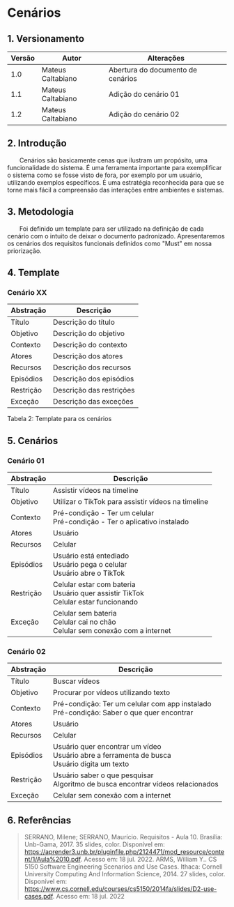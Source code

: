 # Cenários

## 1. Versionamento



| Versão | Autor             | Alterações                        |
| ------ | ----------------- | --------------------------------- |
| 1.0    | Mateus Caltabiano | Abertura do documento de cenários |
| 1.1    | Mateus Caltabiano | Adição do cenário 01              |
| 1.2    | Mateus Caltabiano | Adição do cenário 02              |


## 2. Introdução

&emsp;&emsp;Cenários são basicamente cenas que ilustram um propósito, uma funcionalidade do sistema. É uma ferramenta importante para exemplificar o sistema como se fosse visto de fora, por exemplo por um usuário, utilizando exemplos específicos. É uma estratégia reconhecida para que se torne mais fácil a compreensão das interações entre ambientes e sistemas.

## 3. Metodologia

&emsp;&emsp;Foi definido um template para ser utilizado na definição de cada cenário com o intuito de deixar o documento padronizado. Apresentaremos os cenários dos requisitos funcionais definidos como "Must" em nossa priorização.

## 4. Template

### Cenário XX

| Abstração | Descrição                |
| --------- | ------------------------ |
| Título    | Descrição do título      |
| Objetivo  | Descrição do objetivo    |
| Contexto  | Descrição do contexto    |
| Atores    | Descrição dos atores     |
| Recursos  | Descrição dos recursos   |
| Episódios | Descrição dos episódios  |
| Restrição | Descrição das restrições |
| Exceção   | Descrição das exceções   |

<p>
    Tabela 2: Template para os cenários
</p>

## 5. Cenários

### Cenário 01

| Abstração | Descrição                                                                              |
| --------- | -------------------------------------------------------------------------------------- |
| Título    | Assistir vídeos na timeline                                                            |
| Objetivo  | Utilizar o TikTok para assistir vídeos na timeline                                     |
| Contexto  | Pré-condição - Ter um celular<br>Pré-condição - Ter o aplicativo instalado             |
| Atores    | Usuário                                                                                |
| Recursos  | Celular                                                                                |
| Episódios | Usuário está entediado<br>Usuário pega o celular<br>Usuário abre o TikTok              |
| Restrição | Celular estar com bateria<br>Usuário quer assistir TikTok<br>Celular estar funcionando |
| Exceção   | Celular sem bateria<br>Celular cai no chão<br>Celular sem conexão com a internet       |

### Cenário 02

| Abstração | Descrição                                                                                        |
| --------- | ------------------------------------------------------------------------------------------------ |
| Título    | Buscar vídeos                                                                                    |
| Objetivo  | Procurar por vídeos utilizando texto                                                             |
| Contexto  | Pré-condição: Ter um celular com app instalado<br>Pré-condição: Saber o que quer encontrar       |
| Atores    | Usuário                                                                                          |
| Recursos  | Celular                                                                                          |
| Episódios | Usuário quer encontrar um vídeo<br>Usuário abre a ferramenta de busca<br>Usuário digita um texto |
| Restrição | Usuário saber o que pesquisar<br>Algoritmo de busca encontrar vídeos relacionados<br>            |
| Exceção   | Celular sem conexão com a internet<br>                                                           |

## 6. Referências

>SERRANO, Milene; SERRANO, Maurício. Requisitos - Aula 10. Brasília: Unb-Gama, 2017. 35 slides, color. Disponível em: https://aprender3.unb.br/pluginfile.php/2124471/mod_resource/content/1/Aula%2010.pdf. Acesso em: 18 jul. 2022.
>ARMS, William Y.. CS 5150 Software Engineering Scenarios and Use Cases. Ithaca: Cornell University Computing And Information Science, 2014. 27 slides, color. Disponível em: https://www.cs.cornell.edu/courses/cs5150/2014fa/slides/D2-use-cases.pdf. Acesso em: 18 jul. 2022
